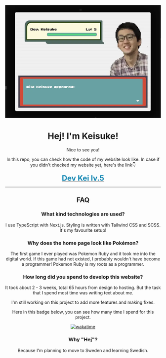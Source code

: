 <div align="center">

<img src="/public/assets/images/Image_Readme.webp">

<h1>Hej! I'm Keisuke!</h1>
  <p>Nice to see you!</p>
  <p>In this repo, you can check how the code of my website look like. In case if you didn't checked my website yet, here's the link👇</p>

<a href="https://kei-lv5.vercel.app/"><strong><font size="5" color="#1086b2">Dev Kei lv.5</font></strong></a>

---

<h2>FAQ</h2>
<h3>What kind technologies are used?</h3>
<p>I use TypeScript with Next.js. Styling is written with Tailwind CSS and SCSS. It's my favourite setup!</p>

<h3>Why does the home page look like Pokémon?</h3>
<p>The first game I ever played was Pokemon Ruby and it took me into the digital world. If this game had not existed, I probably wouldn't have become a programmer! Pokemon Ruby is my roots as a programmer.</p>

<h3>How long did you spend to develop this website?</h3>
<p>It took about 2 - 3 weeks, total 65 hours from design to hosting. But the task that I spend most time was writing text about me. </p>
<p>I'm still working on this project to add more features and making fixes.</p>
<p>Here in this badge below, you can see how many time I spend for this project.</p>

<a href="https://wakatime.com/badge/user/1e6bdb97-6c7c-43a5-91be-947f6fba5472/project/faa87368-694d-4880-93b8-a00c7c8c026f"><img src="https://wakatime.com/badge/user/1e6bdb97-6c7c-43a5-91be-947f6fba5472/project/faa87368-694d-4880-93b8-a00c7c8c026f.svg" alt="wakatime"></a>

<h3>Why "Hej"?</h3>
<p>Because I'm planning to move to Sweden and learning Swedish.</p>

</div>
